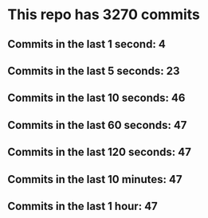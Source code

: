# This repo has 3270 commits

## Commits in the last 1 second: 4
## Commits in the last 5 seconds: 23
## Commits in the last 10 seconds: 46
## Commits in the last 60 seconds: 47
## Commits in the last 120 seconds: 47
## Commits in the last 10 minutes: 47
## Commits in the last 1 hour: 47
